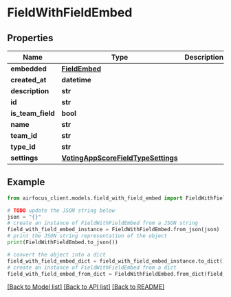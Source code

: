 # FieldWithFieldEmbed


## Properties

Name | Type | Description | Notes
------------ | ------------- | ------------- | -------------
**embedded** | [**FieldEmbed**](FieldEmbed.md) |  | 
**created_at** | **datetime** |  | 
**description** | **str** |  | 
**id** | **str** |  | 
**is_team_field** | **bool** |  | 
**name** | **str** |  | 
**team_id** | **str** |  | 
**type_id** | **str** |  | 
**settings** | [**VotingAppScoreFieldTypeSettings**](VotingAppScoreFieldTypeSettings.md) |  | 

## Example

```python
from airfocus_client.models.field_with_field_embed import FieldWithFieldEmbed

# TODO update the JSON string below
json = "{}"
# create an instance of FieldWithFieldEmbed from a JSON string
field_with_field_embed_instance = FieldWithFieldEmbed.from_json(json)
# print the JSON string representation of the object
print(FieldWithFieldEmbed.to_json())

# convert the object into a dict
field_with_field_embed_dict = field_with_field_embed_instance.to_dict()
# create an instance of FieldWithFieldEmbed from a dict
field_with_field_embed_from_dict = FieldWithFieldEmbed.from_dict(field_with_field_embed_dict)
```
[[Back to Model list]](../README.md#documentation-for-models) [[Back to API list]](../README.md#documentation-for-api-endpoints) [[Back to README]](../README.md)


